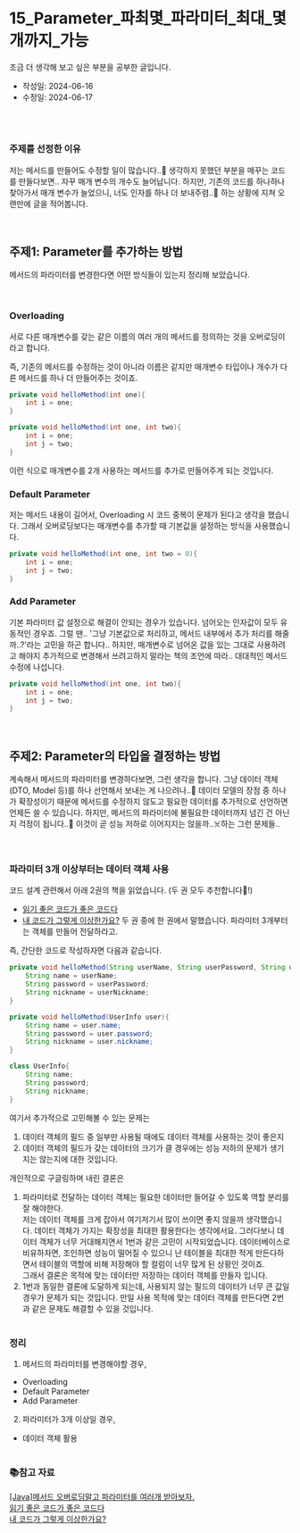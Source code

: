 # 15_Parameter_파최몇_파라미터_최대_몇개까지_가능
조금 더 생각해 보고 싶은 부분을 공부한 글입니다.

- 작성일: 2024-06-16
- 수정일: 2024-06-17

<br/>



#
### 주제를 선정한 이유
저는 메서드를 만들어도 수정할 일이 많습니다..🥸 생각하지 못했던 부분을 메꾸는 코드를 만들다보면.. 자꾸 매개 변수의 개수도 늘어납니다. 하지만, 기존의 코드를 하나하나 찾아가서 매개 변수가 늘었으니, 너도 인자를 하나 더 보내주렴..🫠 하는 상황에 지쳐 오랜만에 글을 적어봅니다.

<br/>



## 주제1: Parameter를 추가하는 방법
메서드의 파라미터를 변경한다면 어떤 방식들이 있는지 정리해 보았습니다.

<br/>

### Overloading
서로 다른 매개변수를 갖는 같은 이름의 여러 개의 메서드를 정의하는 것을 오버로딩이라고 합니다.  

즉, 기존의 메서드를 수정하는 것이 아니라 이름은 같지만 매개변수 타입이나 개수가 다른 메서드를 하나 더 만들어주는 것이죠.

```java
private void helloMethod(int one){
    int i = one;
}

private void helloMethod(int one, int two){
    int i = one;
    int j = two;
}
```

이런 식으로 매개변수를 2개 사용하는 메서드를 추가로 만들어주게 되는 것입니다.



### Default Parameter
저는 메서드 내용이 길어서, Overloading 시 코드 중복이 문제가 된다고 생각을 했습니다. 그래서 오버로딩보다는 매개변수를 추가할 때 기본값을 설정하는 방식을 사용했습니다.

```java
private void helloMethod(int one, int two = 0){
    int i = one;
    int j = two;
}
```



### Add Parameter
기본 파라미터 값 설정으로 해결이 안되는 경우가 있습니다. 넘어오는 인자값이 모두 유동적인 경우죠. 그럴 땐.. '그냥 기본값으로 처리하고, 메서드 내부에서 추가 처리를 해줄까..?'라는 고민을 하곤 합니다.. 하지만, 매개변수로 넘어온 값을 있는 그대로 사용하려고 해야지 추가적으로 변경해서 쓰려고하지 말라는 책의 조언에 따라.. 대대적인 메서드 수정에 나섭니다.

```java
private void helloMethod(int one, int two){
    int i = one;
    int j = two;
}
```



<br/>




## 주제2: Parameter의 타입을 결정하는 방법

계속해서 메서드의 파라미터를 변경하다보면, 그런 생각을 합니다. 그냥 데이터 객체(DTO, Model 등)를 하나 선언해서 보내는 게 나으려나..🤹 데이터 모델의 장점 중 하나가 확장성이기 때문에 메서드를 수정하지 않도고 필요한 데이터를 추가적으로 선언하면 언제든 쓸 수 있습니다. 하지만, 메서드의 파라미터에 불필요한 데이터까지 넘긴 건 아닌지 걱정이 됩니다..🚨 이것이 곧 성능 저하로 이어지지는 않을까..☠️하는 그런 문제들..

<br/>

### 파라미터 3개 이상부터는 데이터 객체 사용
코드 설계 관련해서 아래 2권의 책을 읽었습니다.
(두 권 모두 추천합니다🫠!)
* [읽기 좋은 코드가 좋은 코드다](https://product.kyobobook.co.kr/detail/S000001223831)
* [내 코드가 그렇게 이상한가요?](https://product.kyobobook.co.kr/detail/S000202521361)
두 권 중에 한 권에서 말했습니다. 파라미터 3개부터는 객체를 만들어 전달하라고.  

즉, 간단한 코드로 작성하자면 다음과 같습니다.

```java
private void helloMethod(String userName, String userPassword, String userNickname){
    String name = userName;
    String password = userPassword;
    String nickname = userNickname;
}

private void helloMethod(UserInfo user){
    String name = user.name;
    String password = user.password;
    String nickname = user.nickname;
}

class UserInfo{
    String name;
    String password;
    String nickname;
}
```

여기서 추가적으로 고민해볼 수 있는 문제는 
1. 데이터 객체의 필드 중 일부만 사용될 때에도 데이터 객체를 사용하는 것이 좋은지
2. 데이터 객체의 필드가 갖는 데이터의 크기가 클 경우에는 성능 저하의 문제가 생기지는 않는지에 대한 것입니다.

개인적으로 구글링하며 내린 결론은
1. 파라미터로 전달하는 데이터 객체는 필요한 데이터만 들어갈 수 있도록 역할 분리를 잘 해야한다.  
저는 데이터 객체를 크게 잡아서 여기저기서 많이 쓰이면 좋지 않을까 생각했습니다. 데이터 객체가 가지는 확장성을 최대한 활용한다는 생각에서요. 그러다보니 데이터 객체가 너무 거대해지면서 1번과 같은 고민이 시작되었습니다. 데이터베이스로 비유하자면, 조인하면 성능이 떨어질 수 있으니 난 테이블을 최대한 적게 만든다하면서 테이블의 역할에 비해 저장해야 할 컬럼이 너무 많게 된 상황인 것이죠.  
그래서 결론은 목적에 맞는 데이터만 저장하는 데이터 객체를 만들자 입니다.
2. 1번과 동일한 결론에 도달하게 되는데, 사용되지 않는 필드의 데이터가 너무 큰 값일 경우가 문제가 되는 것입니다. 만일 사용 목적에 맞는 데이터 객체를 만든다면 2번과 같은 문제도 해결할 수 있을 것입니다.



#
### 정리
1. 메서드의 파라미터를 변경해야할 경우,
* Overloading
* Default Parameter
* Add Parameter
2. 파라미터가 3개 이상일 경우,
* 데이터 객체 활용



#
### 📚참고 자료
[[Java]메서드 오버로딩말고 파라미터를 여러개 받아보자.](https://compogetters.tistory.com/137#google_vignette)  
[읽기 좋은 코드가 좋은 코드다](https://product.kyobobook.co.kr/detail/S000001223831)  
[내 코드가 그렇게 이상한가요?](https://product.kyobobook.co.kr/detail/S000202521361)
